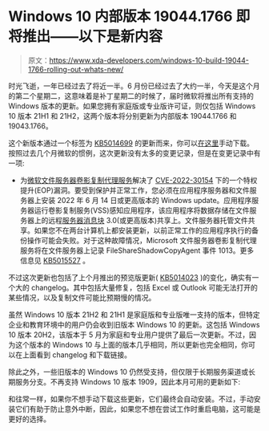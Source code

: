 # Windows 10 内部版本 19044.1766 即将推出——以下是新内容

> 原文：<https://www.xda-developers.com/windows-10-build-19044-1766-rolling-out-whats-new/>

时光飞逝，一年已经过去了将近一半。6 月份已经过去了大约一半，今天是这个月的第二个星期二，这意味着是补丁星期二的时候了，届时微软将推出所有支持的 Windows 版本的更新。如果您拥有家庭版或专业版许可证，则仅包括 Windows 10 版本 21H1 和 21H2，这两个版本将分别更新为内部版本 19044.1766 和 19043.1766。

这个新版本通过一个标签为 [KB5014699](https://support.microsoft.com/en-us/help/5014699) 的更新而来，你可以[在这里](https://www.catalog.update.microsoft.com/Search.aspx?q=KB5014699)手动下载。按照过去几个月微软的惯例，这次更新没有太多的变更记录，但是在变更记录中有一项:

*   为[微软文件服务器卷影复制代理服务](https://docs.microsoft.com/previous-versions/windows/it-pro/windows-server-2012-r2-and-2012/jj612865(v=ws.11))解决了 [CVE-2022-30154](https://msrc.microsoft.com/update-guide/vulnerability/CVE-2022-30154) 下的一个特权提升(EOP)漏洞。要受到保护并正常工作，您必须在应用程序服务器和文件服务器上安装 2022 年 6 月 14 日或更高版本的 Windows update。应用程序服务器运行卷影复制服务(VSS)感知应用程序，该应用程序将数据存储在文件服务器上的远程[服务器消息块](https://docs.microsoft.com/windows/win32/fileio/microsoft-smb-protocol-and-cifs-protocol-overview) 3.0(或更高版本)共享上。文件服务器托管文件共享。如果您不在两台计算机上都安装更新，以前正常工作的应用程序执行的备份操作可能会失败。对于这种故障情况，Microsoft 文件服务器卷影复制代理服务将在文件服务器上记录 FileShareShadowCopyAgent 事件 1013。更多信息见 [KB5015527](https://support.microsoft.com/help/5015527) 。

不过这次更新也包括了上个月推出的预览版更新( [KB5014023](https://support.microsoft.com/en-us/help/5014023) )的变化，确实有一个大的 changelog。其中包括大量修复，包括 Excel 或 Outlook 可能无法打开的某些情况，以及复制文件可能比预期慢的情况。

虽然 Windows 10 版本 21H2 和 21H1 是家庭版和专业版唯一支持的版本，但特定企业和教育环境中的用户仍会收到旧版本 Windows 10 的更新。这包括 Windows 10 版本 20H2，该版本于 5 月为家庭和专业用户提供了最后一次更新。不过，因为这个版本的 Windows 10 与上面的版本几乎相同，所以更新也完全相同，你可以在上面看到 changelog 和下载链接。

除此之外，一些旧版本的 Windows 10 仍然受支持，但仅限于长期服务渠道或长期服务分支。不再支持 Windows 10 版本 1909，因此本月可用的更新如下:

和往常一样，如果你不想手动下载这些更新，它们最终会自动安装。不过，手动安装它们有助于防止意外中断，因此，如果您不想在尝试工作时重启电脑，这可能是更好的选择。